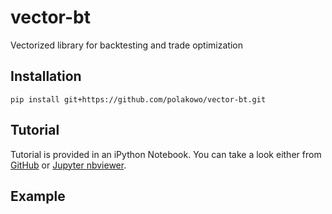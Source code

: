 # vector-bt
Vectorized library for backtesting and trade optimization

## Installation
```
pip install git+https://github.com/polakowo/vector-bt.git
```

## Tutorial
Tutorial is provided in an iPython Notebook. You can take a look either from [GitHub](https://github.com/polakowo/vector-bt/blob/master/example.ipynb) or [Jupyter nbviewer](http://nbviewer.jupyter.org/github/polakowo/vector-bt/blob/master/example.ipynb). 

## Example
